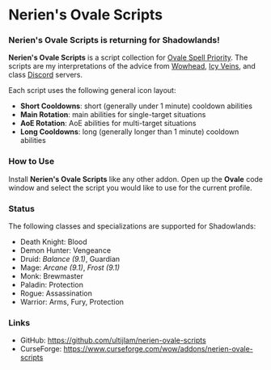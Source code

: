 # Nerien's Ovale Scripts #

### Nerien's Ovale Scripts is returning for Shadowlands! ###

**Nerien's Ovale Scripts** is a script collection for [Ovale Spell Priority].
The scripts are my interpretations of the advice from [Wowhead], [Icy Veins], and class [Discord] servers.

  [Ovale Spell Priority]: https://github.com/Sidoine/Ovale
  [Wowhead]: https://www.wowhead.com/classes
  [Icy Veins]: https://www.icy-veins.com/wow/class-guides
  [Discord]: https://www.wowhead.com/discord-servers#class-discord-servers

Each script uses the following general icon layout:

- **Short Cooldowns**: short (generally under 1 minute) cooldown abilities
- **Main Rotation**: main abilities for single-target situations
- **AoE Rotation**: AoE abilities for multi-target situations
- **Long Cooldowns**: long (generally longer than 1 minute) cooldown abilities

### How to Use ###

Install **Nerien's Ovale Scripts** like any other addon.
Open up the **Ovale** code window and select the script you would like to use for the current profile.

### Status ###

The following classes and specializations are supported for Shadowlands:

- Death Knight: Blood
- Demon Hunter: Vengeance
- Druid: *Balance (9.1)*, Guardian
- Mage: *Arcane (9.1)*, *Frost (9.1)*
- Monk: Brewmaster
- Paladin: Protection
- Rogue: Assassination
- Warrior: Arms, Fury, Protection

### Links ###

- GitHub: https://github.com/ultijlam/nerien-ovale-scripts
- CurseForge: https://www.curseforge.com/wow/addons/nerien-ovale-scripts
